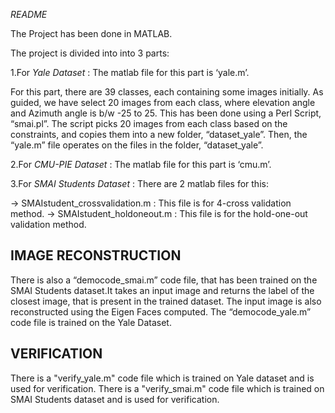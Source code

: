 *README*


The Project has been done in MATLAB.

The project is divided into into 3 parts:

1.For *Yale Dataset* : The matlab file for this part is ‘yale.m’.

For this part, there are 39 classes, each containing some images initially. As guided, we have select 20 images from each class, where elevation angle and Azimuth angle is b/w -25 to 25.
This has been done using a Perl Script, “smai.pl”. The script picks 20 images from each class based on the constraints, and copies them into a new folder, “dataset_yale”.
Then, the “yale.m” file operates on the files in the folder, “dataset_yale”.


2.For *CMU-PIE Dataset* : The matlab file for this part is ‘cmu.m’.


3.For *SMAI Students Dataset* : There are 2 matlab files for this:

-> SMAIstudent_crossvalidation.m : This file is for 4-cross validation method.
-> SMAIstudent_holdoneout.m : This file is for the hold-one-out validation method.

IMAGE RECONSTRUCTION
--------------------

There is also a “democode_smai.m” code file, that has been trained on the SMAI Students dataset.It takes an input image and returns the label of the closest image, that is present in the trained dataset. The input image is also reconstructed using the Eigen Faces computed.
The “democode_yale.m” code file is trained on the Yale Dataset.

VERIFICATION
------------

There is a "verify_yale.m" code file which is trained on Yale dataset and is used for verification.
There is a "verify_smai.m" code file which is trained on SMAI Students dataset and is used for verification.


